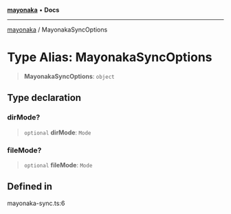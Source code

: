 [**mayonaka**](README.md) • **Docs**

***

[mayonaka](README.md) / MayonakaSyncOptions

# Type Alias: MayonakaSyncOptions

> **MayonakaSyncOptions**: `object`

## Type declaration

### dirMode?

> `optional` **dirMode**: `Mode`

### fileMode?

> `optional` **fileMode**: `Mode`

## Defined in

mayonaka-sync.ts:6
